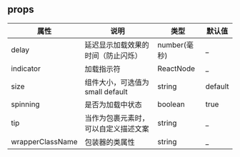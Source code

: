 ## props
| 属性 | 说明 | 类型 | 默认值 | 
| --- | --- | --- | --- | 
| delay | 延迟显示加载效果的时间（防止闪烁） | number(毫秒) | _ |
| indicator | 加载指示符 | ReactNode | _ |
| size | 组件大小，可选值为small default | string | default |
| spinning | 是否为加载中状态 | boolean | true |
| tip | 当作为包裹元素时，可以自定义描述文案 | string | _ |
| wrapperClassName | 包装器的类属性 | string | _ |